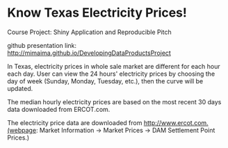 Know Texas Electricity Prices!
=============================
Course Project: Shiny Application and Reproducible Pitch

github presentation link:  http://mimaima.github.io/DevelopingDataProductsProject

In Texas, electricity prices in whole sale market are different for each hour each day.
User can view the 24 hours' electricity prices by choosing the day of week (Sunday, Monday, Tuesday, etc.), then the curve will be updated.

The median hourly electricity prices are based on the most recent 30 days data downloaded from ERCOT.com.

The electricity price data are downloaded from http://www.ercot.com.(webpage: Market Information -> Market Prices -> DAM Settlement Point Prices.)
